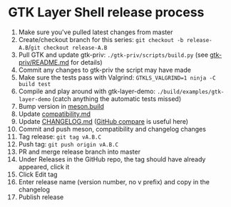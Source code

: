 # GTK Layer Shell release process
1. Make sure you've pulled latest changes from master
1. Create/checkout branch for this series: `git checkout -b release-A.B`/`git checkout release-A.B`
1. Pull GTK and update gtk-priv: `./gtk-priv/scripts/build.py` (see [gtk-priv/README.md](gtk-priv/README.md) for details)
1. Commit any changes to gtk-priv the script may have made
1. Make sure the tests pass with Valgrind: `GTKLS_VALGRIND=1 ninja -C build test`
1. Compile and play around with gtk-layer-demo: `./build/examples/gtk-layer-demo` (catch anything the automatic tests missed)
1. Bump version in [meson.build](meson.build)
1. Update [compatibility.md](compatibility.md)
1. Update [CHANGELOG.md](CHANGELOG.md) ([GitHub compare](https://github.com/wmww/gtk-layer-shell/compare/) is useful here)
1. Commit and push meson, compatibility and changelog changes
1. Tag release: `git tag vA.B.C`
1. Push tag: `git push origin vA.B.C`
1. PR and merge release branch into master
1. Under Releases in the GitHub repo, the tag should have already appeared, click it
1. Click Edit tag
1. Enter release name (version number, no v prefix) and copy in the changelog
1. Publish release
